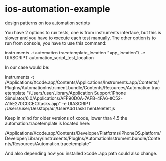 ios-automation-example
======================

design patterns on ios automation scripts

You have 2 options to run tests, one is from instruments interface, but this is slower and you have to execute each test manually. The other option is to run from console, you have to use this command:

instruments -t automation.tracetemplate_location “.app_location”\ -e UIASCRIPT automation_script_test_location
 

In our case would be:

instruments -t /Applications/Xcode.app/Contents/Applications/Instruments.app/Contents/PlugIns/AutomationInstrument.bundle/Contents/Resources/Automation.tracetemplate "/Users/user/Library/Application Support/iPhone Simulator/6.0/Applications/AFF90D0A-7AFB-4FA6-8C52-A15E270C0CEC/tasks.app" -e UIASCRIPT /Users/user/Desktop/aut/UserAddTaskThenDeleteIt.js
 

Keep in mind for older versions of xcode, lower than 4.5 the automation.tracetemplate is located here:

/Applications/Xcode.app/Contents/Developer/Platforms/iPhoneOS.platform/Developer/Library/Instruments/PlugIns/AutomationInstrument.bundle/Contents/Resources/Automation.tracetemplate"
 

And also depending how you installed xcode .app path could also change.

 
